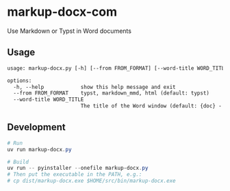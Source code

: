 # markup-docx-com

Use Markdown or Typst in Word documents

## Usage

```txt
usage: markup-docx.py [-h] [--from FROM_FORMAT] [--word-title WORD_TITLE]

options:
  -h, --help            show this help message and exit
  --from FROM_FORMAT    typst, markdown_mmd, html (default: typst)
  --word-title WORD_TITLE
                        The title of the Word window (default: {doc} - Word)
```

## Development

```ps1
# Run
uv run markup-docx.py

# Build
uv run -- pyinstaller --onefile markup-docx.py
# Then put the executable in the PATH, e.g.:
# cp dist/markup-docx.exe $HOME/src/bin/markup-docx.exe
```
